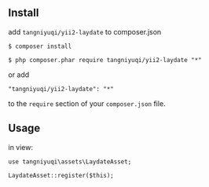 ## Install

add `tangniyuqi/yii2-laydate` to composer.json

```
$ composer install
```

```
$ php composer.phar require tangniyuqi/yii2-laydate "*"
```

or add

```
"tangniyuqi/yii2-laydate": "*"
```

to the ```require``` section of your `composer.json` file.

## Usage

in view:

```
use tangniyuqi\assets\LaydateAsset;

LaydateAsset::register($this);

```